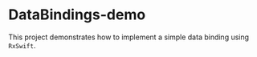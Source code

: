 # DataBindings-demo

This project demonstrates how to implement a simple data binding using `RxSwift`.